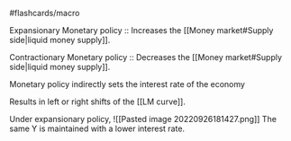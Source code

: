 #flashcards/macro 

Expansionary Monetary policy :: Increases the [[Money market#Supply side|liquid money supply]].
<!--SR:!2022-11-19,24,290-->
Contractionary Monetary policy :: Decreases the [[Money market#Supply side|liquid money supply]].
<!--SR:!2022-11-21,26,290-->

Monetary policy indirectly sets the interest rate of the economy

Results in left or right shifts of the [[LM curve]].

Under expansionary policy,
![[Pasted image 20220926181427.png]]
The same Y is maintained with a lower interest rate.
